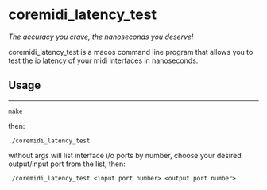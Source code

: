 # coremidi_latency_test

_The accuracy you crave, the nanoseconds you deserve!_

coremidi_latency_test is a macos command line program that allows you to 
test the io latency of your midi interfaces in nanoseconds.

## Usage
--------

```
make
```
then:
```
./coremidi_latency_test
```
without args will list interface i/o ports by number,
choose your desired output/input port from the list, then:
```
./coremidi_latency_test <input port number> <output port number>
```
